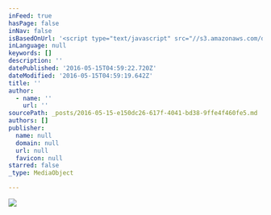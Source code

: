 ```yaml
---
inFeed: true
hasPage: false
inNav: false
isBasedOnUrl: '<script type="text/javascript" src="//s3.amazonaws.com/downloads.mailchimp.com/js/signup-forms/popup/embed.js" data-dojo-config="usePlainJson: true, isDebug: false"></script><script type="text/javascript">require(["mojo/signup-forms/Loader"], function(L) { L.start({"baseUrl":"mc.us13.list-manage.com","uuid":"f18bae4738171b4583793f9f6","lid":"6ec92773ab"}) })</script>'
inLanguage: null
keywords: []
description: ''
datePublished: '2016-05-15T04:59:22.720Z'
dateModified: '2016-05-15T04:59:19.642Z'
title: ''
author:
  - name: ''
    url: ''
sourcePath: _posts/2016-05-15-e150dc26-617f-4041-bd38-9ffe4f460fe5.md
authors: []
publisher:
  name: null
  domain: null
  url: null
  favicon: null
starred: false
_type: MediaObject

---
```

![](https://the-grid-user-content.s3-us-west-2.amazonaws.com/d26dd60e-0b8f-49db-af33-400dc15f4c3f.jpg)